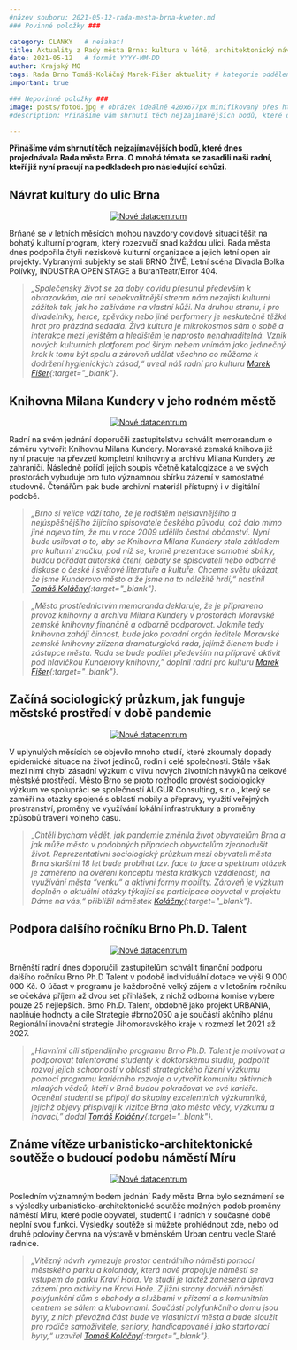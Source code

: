 ```yaml
---
#název souboru: 2021-05-12-rada-mesta-brna-kveten.md
### Povinné položky ###

category: CLANKY   # nešahat!
title: Aktuality z Rady města Brna: kultura v létě, architektonický návrh podoby náměstí Míru, ale i studie městského prostředí v době pandemie
date: 2021-05-12   # formát YYYY-MM-DD
author: Krajský MO
tags: Rada Brno Tomáš-Koláčný Marek-Fišer aktuality # kategorie odděleny mezerami, např. volby zemědělství životní-prostředí piráti (viz https://jihomoravsky.pirati.cz/tags/)
important: true

### Nepovinné položky ###
image: posts/foto0.jpg # obrázek ideálně 420x677px minifikovaný přes https://tinypng.com/
#description: Přinášíme vám shrnutí těch nejzajímavějších bodů, které dnes projednávala Rada města Brna. O mnohá témata se zasadili naši radní, kteří již nyní pracují na podkladech pro následující schůzi. 

---
```

**Přinášíme vám shrnutí těch nejzajímavějších bodů, které dnes projednávala Rada města Brna. O mnohá témata se zasadili naši radní, kteří již nyní pracují na podkladech pro následující schůzi.** 

## Návrat kultury do ulic Brna 
<div style="text-align:center"><a href="https://a.pirati.cz/jihomoravsky/img/posts/foto1.png" target="_blank">
<img src="https://a.pirati.cz/jihomoravsky/img/posts/foto1.png" alt="Nové datacentrum">
</a></div>

Brňané se v letních měsících mohou navzdory covidové situaci těšit na bohatý kulturní program, který rozezvučí snad každou ulici. Rada města dnes podpořila čtyři neziskové kulturní organizace a jejich letní open air projekty. Vybranými subjekty se stali BRNO ŽIVĚ, Letní scéna Divadla Bolka Polívky, INDUSTRA OPEN STAGE a BuranTeatr/Error 404. 

> *„Společenský život se za doby covidu přesunul především k obrazovkám, ale ani sebekvalitnější stream nám nezajistí kulturní zážitek tak, jak ho zažíváme na vlastní kůži. Na druhou stranu, i pro divadelníky, herce, zpěváky nebo jiné performery je neskutečně těžké hrát pro prázdná sedadla. Živá kultura je mikrokosmos sám o sobě a interakce mezi jevištěm a hledištěm je naprosto nenahraditelná. Vznik nových kulturních platforem pod širým nebem vnímám jako jedinečný krok k tomu být spolu a zároveň udělat všechno co můžeme k dodržení hygienických zásad,“ uvedl náš radní pro kulturu [Marek Fišer](https://jihomoravsky.pirati.cz/lide/marek-fiser/){:target="_blank"}.*
>

## Knihovna Milana Kundery v jeho rodném městě
<div style="text-align:center"><a href="https://a.pirati.cz/jihomoravsky/img/posts/foto2.png" target="_blank">
<img src="https://a.pirati.cz/jihomoravsky/img/posts/foto2.png" alt="Nové datacentrum">
</a></div>

Radní na svém jednání doporučili zastupitelstvu schválit memorandum o záměru vytvořit Knihovnu Milana Kundery. Moravské zemská knihova již nyní pracuje na převzetí kompletní knihovny a archivu Milana Kundery ze zahraničí. Následně pořídí jejich soupis včetně katalogizace a ve svých prostorách vybuduje pro tuto významnou sbírku zázemí v samostatné studovně. Čtenářům pak bude archivní materiál přístupný i v digitální podobě. 

> *„Brno si velice váží toho, že je rodištěm nejslavnějšího a nejúspěšnějšího žijícího spisovatele českého původu, což dalo mimo jiné najevo tím, že mu v roce 2009 udělilo čestné občanství. Nyní bude usilovat o to, aby se Knihovna Milana Kundery stala základem pro kulturní značku, pod níž se, kromě prezentace samotné sbírky, budou pořádat autorská čtení, debaty se spisovateli nebo odborné diskuse o české i světové literatuře a kultuře. Chceme světu ukázat, že jsme Kunderovo město a že jsme na to náležitě hrdí,“ nastínil [Tomáš Koláčny](https://jihomoravsky.pirati.cz/lide/tomas-kolacny/){:target="_blank"}.*
>

> *„Město prostřednictvím memoranda deklaruje, že je připraveno provoz knihovny a archivu Milana Kundery v prostorách Moravské zemské knihovny finančně a odborně podporovat. Jakmile tedy knihovna zahájí činnost, bude jako poradní orgán ředitele Moravské zemské knihovny zřízena dramaturgická rada, jejímž členem bude i zástupce města. Rada se bude podílet především na přípravě aktivit pod hlavičkou Kunderovy knihovny,” doplnil radní pro kulturu [Marek Fišer](https://jihomoravsky.pirati.cz/lide/marek-fiser/){:target="_blank"}.*
>

## Začíná sociologický průzkum, jak funguje městské prostředí  v době pandemie
<div style="text-align:center"><a href="https://a.pirati.cz/jihomoravsky/img/posts/foto3.png" target="_blank">
<img src="https://a.pirati.cz/jihomoravsky/img/posts/foto3.png" alt="Nové datacentrum">
</a></div>

V uplynulých měsících se objevilo mnoho studií, které zkoumaly dopady epidemické situace na život jedinců, rodin i celé společnosti. Stále však mezi nimi chybí zásadní výzkum o vlivu nových životních návyků na celkové městské prostředí. Město Brno se proto rozhodlo provést sociologický výzkum ve spolupráci se společností AUGUR Consulting, s.r.o., který se zaměří na otázky spojené s oblastí mobily a přepravy, využití veřejných prostranství, proměny ve využívání lokální infrastruktury a proměny způsobů trávení volného času. 

> *„Chtěli bychom vědět, jak pandemie změnila život obyvatelům Brna a jak může město v podobných případech obyvatelům zjednodušit život. Reprezentativní sociologický průzkum mezi obyvateli města Brna staršími 18 let bude probíhat tzv. face to face a spektrum otázek je zaměřeno na ověření konceptu města krátkých vzdáleností, na využívání města “venku“ a aktivní formy mobility. Zároveň je výzkum doplněn o aktuální otázky týkající se participace obyvatel v projektu Dáme na vás,“ přiblížil náměstek [Koláčny](https://jihomoravsky.pirati.cz/lide/tomas-kolacny/){:target="_blank"}.*
>

## Podpora dalšího ročníku Brno Ph.D. Talent 
<div style="text-align:center"><a href="https://a.pirati.cz/jihomoravsky/img/posts/foto4.png" target="_blank">
<img src="https://a.pirati.cz/jihomoravsky/img/posts/foto4.png" alt="Nové datacentrum">
</a></div>

Brněnští radní dnes doporučili zastupitelům schválit finanční podporu dalšího ročníku Brno Ph.D Talent v podobě individuální dotace ve výši 9 000 000 Kč. O účast v programu je každoročně velký zájem a v letošním ročníku se očekává příjem až dvou set přihlášek, z nichž odborná komise vybere pouze 25 nejlepších. Brno Ph.D. Talent, obdobně jako  projekt URBANIA, naplňuje hodnoty a cíle Strategie #brno2050 a je součástí akčního plánu Regionální inovační strategie Jihomoravského kraje v rozmezí let 2021 až 2027. 

> *„Hlavními cíli stipendijního programu Brno Ph.D. Talent je motivovat a podporovat talentované studenty k doktorskému studiu, podpořit rozvoj jejich schopností v oblasti strategického řízení výzkumu pomocí programu kariérního rozvoje a vytvořit komunitu aktivních mladých vědců, kteří v Brně budou pokračovat ve své kariéře. Ocenění studenti se připojí do skupiny excelentních výzkumníků, jejichž objevy přispívají k vizitce Brna jako města vědy, výzkumu a inovací,” dodal [Tomáš Koláčny](https://jihomoravsky.pirati.cz/lide/tomas-kolacny/){:target="_blank"}.*
>

## Známe vítěze urbanisticko-architektonické soutěže o budoucí podobu náměstí Míru 
<div style="text-align:center"><a href="https://a.pirati.cz/jihomoravsky/img/posts/foto5.png" target="_blank">
<img src="https://a.pirati.cz/jihomoravsky/img/posts/foto5.png" alt="Nové datacentrum">
</a></div>

Posledním významným bodem jednání Rady města Brna bylo seznámení se s výsledky urbanisticko-architektonické soutěže možných podob proměny náměstí Míru, které podle obyvatel, studentů i radních v současné době neplní svou funkci. Výsledky soutěže si můžete prohlédnout zde, nebo od druhé poloviny června na výstavě v brněnském Urban centru vedle Staré radnice.

> *„Vítězný návrh vymezuje prostor centrálního náměstí pomocí městského parku a kolonády, která nově propojuje náměstí se vstupem do parku Kraví Hora. Ve studii je taktéž zanesena úprava zázemí pro aktivity na Kraví Hoře. Z jižní strany dotváří náměstí polyfunkční dům s obchody a službami v přízemí a s komunitním centrem se sálem a klubovnami. Součástí polyfunkčního domu jsou byty, z nich převážná část bude ve vlastnictví města a bude sloužit pro rodiče samoživitele, seniory, handicapované i jako startovací byty,“ uzavřel [Tomáš Koláčny](https://jihomoravsky.pirati.cz/lide/tomas-kolacny/){:target="_blank"}.*
>

